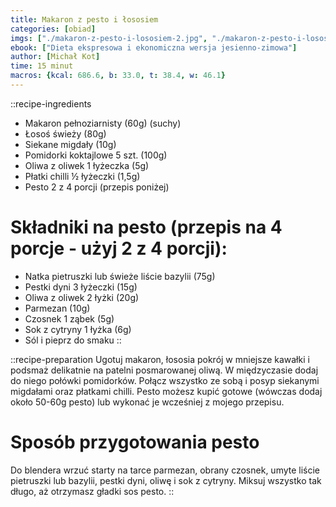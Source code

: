 ```yaml
---
title: Makaron z pesto i łososiem
categories: [obiad]
imgs: ["./makaron-z-pesto-i-lososiem-2.jpg", "./makaron-z-pesto-i-lososiem-1.jpg"]
ebook: ["Dieta ekspresowa i ekonomiczna wersja jesienno-zimowa"]
author: [Michał Kot]
time: 15 minut
macros: {kcal: 686.6, b: 33.0, t: 38.4, w: 46.1}
---
```


::recipe-ingredients
- Makaron pełnoziarnisty (60g) (suchy)
- Łosoś świeży (80g)
- Siekane migdały (10g)
- Pomidorki koktajlowe 5 szt. (100g)
- Oliwa z oliwek 1 łyżeczka (5g)
- Płatki chilli ½ łyżeczki (1,5g)
- Pesto 2 z 4 porcji (przepis poniżej)

# Składniki na pesto (przepis na 4 porcje - użyj 2 z 4 porcji):
- Natka pietruszki lub świeże liście bazylii (75g)
- Pestki dyni 3 łyżeczki (15g)
- Oliwa z oliwek 2 łyżki (20g)
- Parmezan (10g)
- Czosnek 1 ząbek (5g)
- Sok z cytryny 1 łyżka (6g)
- Sól i pieprz do smaku
::

::recipe-preparation
Ugotuj makaron, łososia pokrój w mniejsze kawałki i podsmaż delikatnie na patelni posmarowanej oliwą. W międzyczasie dodaj do niego połówki pomidorków. Połącz wszystko ze sobą i posyp siekanymi migdałami oraz płatkami chilli. Pesto możesz kupić gotowe (wówczas dodaj około 50-60g pesto) lub wykonać je wcześniej z mojego przepisu.

# Sposób przygotowania pesto
Do blendera wrzuć starty na tarce parmezan, obrany czosnek, umyte liście pietruszki lub bazylii, pestki dyni, oliwę i sok z cytryny. Miksuj wszystko tak długo, aż otrzymasz gładki sos pesto.
::